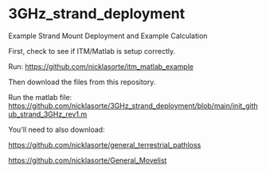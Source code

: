 # 3GHz_strand_deployment
Example Strand Mount Deployment and Example Calculation


First, check to see if ITM/Matlab is setup correctly.

Run: https://github.com/nicklasorte/itm_matlab_example

Then download the files from this repository.

Run the matlab file: https://github.com/nicklasorte/3GHz_strand_deployment/blob/main/init_github_strand_3GHz_rev1.m


You'll need to also download:

https://github.com/nicklasorte/general_terrestrial_pathloss

https://github.com/nicklasorte/General_Movelist
